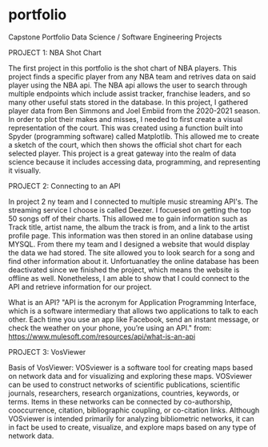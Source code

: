 # portfolio

Capstone Portfolio
Data Science / Software Engineering Projects

PROJECT 1: NBA Shot Chart

The first project in this portfolio is the shot chart of NBA players.
This project finds a specific player from any NBA team and retrives data on said player using the NBA api.
The NBA api allows the user to search through multiple endpoints which include assist tracker, franchise leaders, 
and so many other useful stats stored in the database.
In this project, I gathered player data from Ben Simmons and Joel Embiid from the 2020-2021 season.
In order to plot their makes and misses, I needed to first create a visual representation of the court.
This was created using a function built into Spyder (programming software) called Matplotlib.
This allowed me to create a sketch of the court, which then shows the official shot chart for each selected player.
This project is a great gateway into the realm of data science because it includes accessing data, programming, and representing it visually.


PROJECT 2: Connecting to an API

In project 2 ny team and I connected to multiple music streaming API's. The streaming service I choose is called Deezer.
I focuesed on getting the top 50 songs off of their charts. This allowed me to gain information such as
Track title, artist name, the album the track is from, and a link to the artist profile page. 
This information was then stored in an online database using MYSQL. From there my team and I designed a website
that would display the data we had stored. The site allowed you to look search for a song and find other information about it.
Unfortuanatley the online database has been deactivated since we finished the project, which means the website is offline as well.
Nonetheless, I am able to show that I could connect to the API and retrieve information for our project.

What is an API? 
"API is the acronym for Application Programming Interface, which is a software intermediary that allows two applications to talk to each other. Each time you use an app like Facebook, send an instant message, or check the weather on your phone, you’re using an API." 
from: https://www.mulesoft.com/resources/api/what-is-an-api

PROJECT 3: VosViewer

Basis of VosViewer: 
VOSviewer is a software tool for creating maps based on network data and for
visualizing and exploring these maps. 
VOSviewer can be used to construct networks of scientific publications,
scientific journals, researchers, research organizations, countries, keywords, or
terms. Items in these networks can be connected by co-authorship, cooccurrence, citation, bibliographic coupling, or co-citation links.
Although VOSviewer is intended primarily for analyzing bibliometric networks, it
can in fact be used to create, visualize, and explore maps based on any type of
network data.


